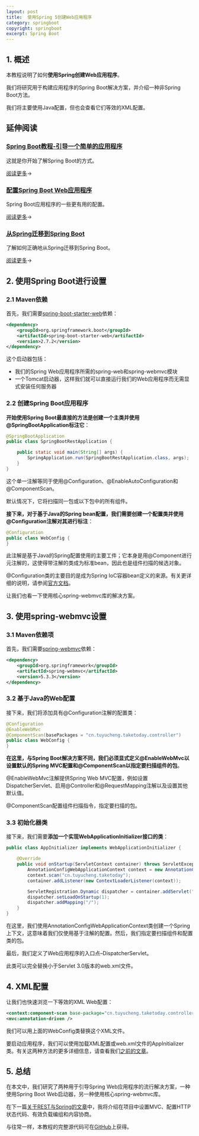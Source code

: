 ```yaml
---
layout: post
title:  使用Spring 5创建Web应用程序
category: springboot
copyright: springboot
excerpt: Spring Boot
---
```


## 1. 概述

本教程说明了如何**使用Spring创建Web应用程序**。

我们将研究用于构建应用程序的Spring Boot解决方案，并介绍一种非Spring Boot方法。

我们将主要使用Java配置，但也会查看它们等效的XML配置。

## 延伸阅读

### [Spring Boot教程-引导一个简单的应用程序](https://www.baeldung.com/spring-boot-start)

这就是你开始了解Spring Boot的方式。

[阅读更多](https://www.baeldung.com/spring-boot-start)→

### [配置Spring Boot Web应用程序](https://www.baeldung.com/spring-boot-application-configuration)

Spring Boot应用程序的一些更有用的配置。

[阅读更多](https://www.baeldung.com/spring-boot-application-configuration)→

### [从Spring迁移到Spring Boot](https://www.baeldung.com/spring-boot-migration)

了解如何正确地从Spring迁移到Spring Boot。

[阅读更多](https://www.baeldung.com/spring-boot-migration)→

## 2. 使用Spring Boot进行设置

### 2.1 Maven依赖

首先，我们需要[spring-boot-starter-web](https://central.sonatype.com/artifact/org.springframework.boot/spring-boot-starter-web/3.0.5)依赖：

```xml
<dependency>
    <groupId>org.springframework.boot</groupId>
    <artifactId>spring-boot-starter-web</artifactId>
    <version>2.7.2</version>
</dependency>
```

这个启动器包括：

-   我们的Spring Web应用程序所需的spring-web和spring-webmvc模块
-   一个Tomcat启动器，这样我们就可以直接运行我们的Web应用程序而无需显式安装任何服务器

### 2.2 创建Spring Boot应用程序

**开始使用Spring Boot最直接的方法是创建一个主类并使用@SpringBootApplication标注它**：

```java
@SpringBootApplication
public class SpringBootRestApplication {

    public static void main(String[] args) {
        SpringApplication.run(SpringBootRestApplication.class, args);
    }
}
```

这个单一注解等同于使用@Configuration、@EnableAutoConfiguration和@ComponentScan。

默认情况下，它将扫描同一包或以下包中的所有组件。

**接下来，对于基于Java的Spring bean配置，我们需要创建一个配置类并使用@Configuration注解对其进行标注**：

```java
@Configuration
public class WebConfig {
}
```

此注解是基于Java的Spring配置使用的主要工件；它本身是用@Component进行元注解的，这使得带注解的类成为标准bean，因此也是组件扫描的候选对象。

@Configuration类的主要目的是成为Spring IoC容器bean定义的来源。有关更详细的说明，请参阅[官方文档](http://static.springsource.org/spring/docs/current/spring-framework-reference/html/beans.html#beans-java)。

让我们也看一下使用核心spring-webmvc库的解决方案。

## 3. 使用spring-webmvc设置

### 3.1 Maven依赖项

首先，我们需要[spring-webmvc](https://central.sonatype.com/artifact/org.springframework/spring-webmvc/6.0.7)依赖：

```xml
<dependency>
    <groupId>org.springframework</groupId>
    <artifactId>spring-webmvc</artifactId>
    <version>5.3.3</version>
</dependency>
```

### 3.2 基于Java的Web配置

接下来，我们将添加具有@Configuration注解的配置类：

```java
@Configuration
@EnableWebMvc
@ComponentScan(basePackages = "cn.tuyucheng.taketoday.controller")
public class WebConfig {
}
```

**在这里，与Spring Boot解决方案不同，我们必须显式定义@EnableWebMvc以设置默认的Spring MVC配置和@ComponentScan以指定要扫描组件的包**。

@EnableWebMvc注解提供Spring Web MVC配置，例如设置DispatcherServlet、启用@Controller和@RequestMapping注解以及设置其他默认值。

@ComponentScan配置组件扫描指令，指定要扫描的包。

### 3.3 初始化器类

接下来，我们需要**添加一个实现WebApplicationInitializer接口的类**：

```java
public class AppInitializer implements WebApplicationInitializer {

    @Override
    public void onStartup(ServletContext container) throws ServletException {
        AnnotationConfigWebApplicationContext context = new AnnotationConfigWebApplicationContext();
        context.scan("cn.tuyucheng.taketoday");
        container.addListener(new ContextLoaderListener(context));

        ServletRegistration.Dynamic dispatcher = container.addServlet("mvc", new DispatcherServlet(context));
        dispatcher.setLoadOnStartup(1);
        dispatcher.addMapping("/");
    }
}
```

在这里，我们使用AnnotationConfigWebApplicationContext类创建一个Spring上下文，这意味着我们仅使用基于注解的配置。然后，我们指定要扫描组件和配置类的包。

最后，我们定义了Web应用程序的入口点–DispatcherServlet。

此类可以完全替换小于Servlet 3.0版本的web.xml文件。

## 4. XML配置

让我们也快速浏览一下等效的XML Web配置：

```xml
<context:component-scan base-package="cn.tuyucheng.taketoday.controller" />
<mvc:annotation-driven />
```

我们可以用上面的WebConfig类替换这个XML文件。

要启动应用程序，我们可以使用加载XML配置或web.xml文件的AppInitializer类。有关这两种方法的更多详细信息，请查看我们[之前的文章](https://www.baeldung.com/spring-xml-vs-java-config)。

## 5. 总结

在本文中，我们研究了两种用于引导Spring Web应用程序的流行解决方案，一种使用Spring Boot Web启动器，另一种使用核心spring-webmvc库。

在下一篇[关于REST与Spring的文章](https://www.baeldung.com/building-a-restful-web-service-with-spring-and-java-based-configuration)中，我将介绍在项目中设置MVC、配置HTTP状态代码、有效负载编组和内容协商。

与往常一样，本教程的完整源代码可在[GitHub](https://github.com/tuyucheng7/taketoday-tutorial4j/tree/master/spring-boot-modules/spring-boot-rest)上获得。